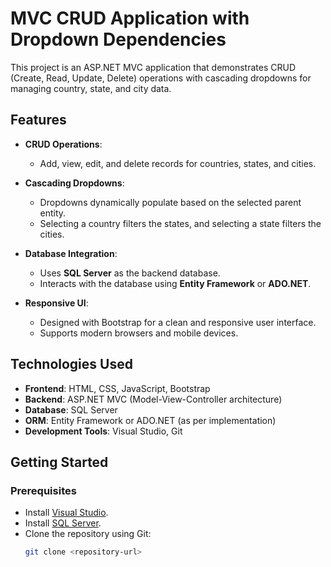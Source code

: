 # MVC CRUD Application with Dropdown Dependencies

This project is an ASP.NET MVC application that demonstrates CRUD (Create, Read, Update, Delete) operations with cascading dropdowns for managing country, state, and city data.

## Features

- **CRUD Operations**:
  - Add, view, edit, and delete records for countries, states, and cities.
  
- **Cascading Dropdowns**:
  - Dropdowns dynamically populate based on the selected parent entity.
  - Selecting a country filters the states, and selecting a state filters the cities.

- **Database Integration**:
  - Uses **SQL Server** as the backend database.
  - Interacts with the database using **Entity Framework** or **ADO.NET**.

- **Responsive UI**:
  - Designed with Bootstrap for a clean and responsive user interface.
  - Supports modern browsers and mobile devices.

## Technologies Used

- **Frontend**: HTML, CSS, JavaScript, Bootstrap
- **Backend**: ASP.NET MVC (Model-View-Controller architecture)
- **Database**: SQL Server
- **ORM**: Entity Framework or ADO.NET (as per implementation)
- **Development Tools**: Visual Studio, Git

## Getting Started

### Prerequisites

- Install [Visual Studio](https://visualstudio.microsoft.com/).
- Install [SQL Server](https://www.microsoft.com/en-us/sql-server/).
- Clone the repository using Git:
  ```bash
  git clone <repository-url>

